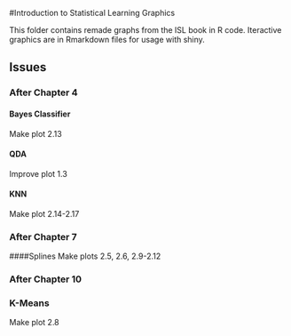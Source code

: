 #Introduction to Statistical Learning Graphics

This folder contains remade graphs from the ISL book in R code. Iteractive graphics are in Rmarkdown files for usage with shiny.


## Issues

### After Chapter 4
#### Bayes Classifier
Make plot 2.13
#### QDA
Improve plot 1.3
#### KNN
Make plot 2.14-2.17

### After Chapter 7
####Splines
Make plots 2.5, 2.6, 2.9-2.12

### After Chapter 10
### K-Means
Make plot 2.8